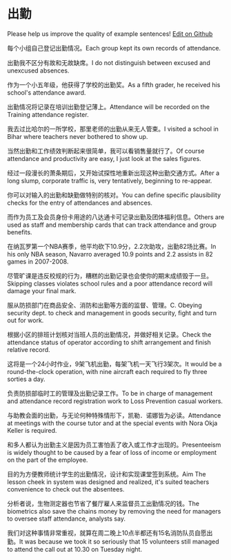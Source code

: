 # 出勤

Please help us improve the quality of example sentences! [Edit on Github](https://github.com/jiyushe/jiyu-example-sentence-source/blob/main/chinese/chuqin.md)

<p><span class="chinese">每个小组自己登记出勤情况。</span><span class="english">Each group kept its own records of attendance.</span></p>

<p><span class="chinese">出勤我不区分有故和无故缺席。</span><span class="english">I do not distinguish between excused and unexcused absences.</span></p>

<p><span class="chinese">作为一个小五年级，他获得了学校的出勤奖。</span><span class="english">As a fifth grader, he received his school's attendance award.</span></p>

<p><span class="chinese">出勤情况将记录在培训出勤登记薄上。</span><span class="english">Attendance will be recorded on the Training attendance register.</span></p>

<p><span class="chinese">我去过比哈尔的一所学校，那里老师的出勤从来无人管束。</span><span class="english">I visited a school in Bihar where teachers never bothered to show up.</span></p>

<p><span class="chinese">当然出勤和工作绩效判断起来很简单，我可以看销售量就行了。</span><span class="english">Of  course attendance and productivity are easy, I just look at the sales figures.</span></p>

<p><span class="chinese">经过一段漫长的萧条期后，又开始试探性地重新出现这种出勤交通方式。</span><span class="english">After a long slump, corporate traffic is, very tentatively, beginning to re-appear.</span></p>

<p><span class="chinese">你可以对输入的出勤和缺勤做特别的核对。</span><span class="english">You can define specific plausibility checks for the entry of attendances and absences.</span></p>

<p><span class="chinese">而作为员工及会员身份卡用途的八达通卡可记录出勤及团体福利信息。</span><span class="english">Others are used as staff and membership cards that can track attendance and group benefits.</span></p>

<p><span class="chinese">在纳瓦罗第一个NBA赛季，他平均砍下10.9分，2.2次助攻，出勤82场比赛。</span><span class="english">In his only NBA season, Navarro averaged 10.9 points and 2.2 assists in 82 games in 2007-2008.</span></p>

<p><span class="chinese">尽管旷课是违反校规的行为，糟糕的出勤记录也会使你的期末成绩毁于一旦。</span><span class="english">Skipping classes violates school rules and a poor attendance record will damage your final mark.</span></p>

<p><span class="chinese">服从防损部门在商品安全、消防和出勤等方面的监督、管理。</span><span class="english">C. Obeying security dept. to check and management in goods security, fight and turn out for work.</span></p>

<p><span class="chinese">根据小区的排班计划核对当班人员的出勤情况，并做好相关记录。</span><span class="english">Check the attendance status of operator according to shift arrangement and finish relative record.</span></p>

<p><span class="chinese">这将是一个24小时作业，9架飞机出勤，每架飞机一天飞行3架次。</span><span class="english">It would be a round-the-clock operation, with nine aircraft each required to fly three sorties a day.</span></p>

<p><span class="chinese">负责防损部临时工的管理及出勤记录工作。</span><span class="english">To be in charge of management and attendance record registration work to Loss Prevention casual workers.</span></p>

<p><span class="chinese">与助教会面的出勤，与无论何种特殊情形下，凯勒．诺娜皆为必读。</span><span class="english">Attendance at meetings with the course tutor and at the special events with Nora Okja Keller is required.</span></p>

<p><span class="chinese">和多人都认为出勤主义是因为员工害怕丢了收入或工作才出现的。</span><span class="english">Presenteeism is widely thought to be caused by a fear of loss of income or employment on the part of the employee.</span></p>

<p><span class="chinese">目的为方便教师统计学生的出勤情况，设计和实现课堂签到系统。</span><span class="english">Aim The lesson cheek in system was designed and realized, it's suited teachers convenience to check out the absentees.</span></p>

<p><span class="chinese">分析者说，生物测定器也节省了餐厅雇人来监督员工出勤情况的钱。</span><span class="english">The biometrics also save the chains money by removing the need for managers to oversee staff attendance, analysts say.</span></p>

<p><span class="chinese">我们对这种事情非常重视，就算在周二晚上10点半都还有15名消防队员自愿出勤。</span><span class="english">It was because we took it so seriously that 15 volunteers still managed to attend the call out at 10.30 on Tuesday night.</span></p>

